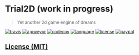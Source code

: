 # Trial2D (work in progress)

> Yet another 2d game engine of dreams

[![travis][badge.travis]][travis]
[![appveyor][badge.appveyor]][appveyor]
[![codecov][badge.codecov]][codecov]
[![language][badge.language]][language]
[![license][badge.license]][license]
[![paypal][badge.paypal]][paypal]

## [License (MIT)](./LICENSE.md)

[badge.travis]: https://img.shields.io/travis/trial2d/trial2d/main.svg?logo=travis
[badge.appveyor]: https://img.shields.io/appveyor/ci/trial2d/trial2d/main.svg?logo=appveyor
[badge.codecov]: https://img.shields.io/codecov/c/github/trial2d/trial2d/main.svg?logo=codecov
[badge.language]: https://img.shields.io/badge/language-C%2B%2B17-yellow.svg
[badge.license]: https://img.shields.io/badge/license-MIT-blue.svg
[badge.paypal]: https://img.shields.io/badge/donate-PayPal-orange.svg?logo=paypal&colorA=00457C

[travis]: https://travis-ci.org/trial2d/trial2d
[appveyor]: https://ci.appveyor.com/project/trial2d/trial2d
[codecov]: https://codecov.io/gh/trial2d/trial2d
[language]: https://en.wikipedia.org/wiki/C%2B%2B17
[license]: https://en.wikipedia.org/wiki/MIT_License
[paypal]: https://www.paypal.me/matov

[trial2d]: https://github.com/trial2d/trial2d

